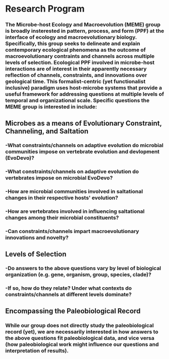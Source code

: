 # Research Program

### The Microbe-host Ecology and Macroevolution (MEME) group is broadly insterested in pattern, process, and form (PPF) at the interface of ecology and macroevolutionary biology. Specifically, this group seeks to delineate and explain contemporary ecological phenomena as the outcome of macroevolutionary contraints and channels across multiple levels of selection. Ecological PPF involved in microbe-host interactions are of interest in their apparently necessary reflection of channels, constraints, and innovations over geological time. This formalist-centric (yet functionalist inclusive) paradigm uses host-microbe systems that provide a useful framework for addressing questions at multiple levels of temporal and organizational scale. Specific questions the MEME group is interested in include:

## Microbes as a means of Evolutionary Constraint, Channeling, and Saltation

### -What constraints/channels on adaptive evolution do microbial communities impose on vertebrate evolution and devlopment (EvoDevo)? 
### -What constraints/channels on adaptive evolution do vertebrates impose on microbial EvoDevo?
### -How are microbial communities involved in saltational changes in their respective hosts' evolution?
### -How are vertebrates involved in influencing saltational changes among their microbial constituents?
### -Can constraints/channels impart macroevolutionary innovations and novelty?

## Levels of Selection
 
### -Do answers to the above questions vary by level of biological organization (e.g. gene, organism, group, species, clade)?
### -If so, how do they relate? Under what contexts do constraints/channels at different levels dominate?

## Encompassing the Paleobiological Record

### While our group does not directly study the paleobiological record (yet), we are necessarily interested in how answers to the above questions fit paleobiological data, and vice versa (how paleobiological work might influence our questions and interpretation of results).

